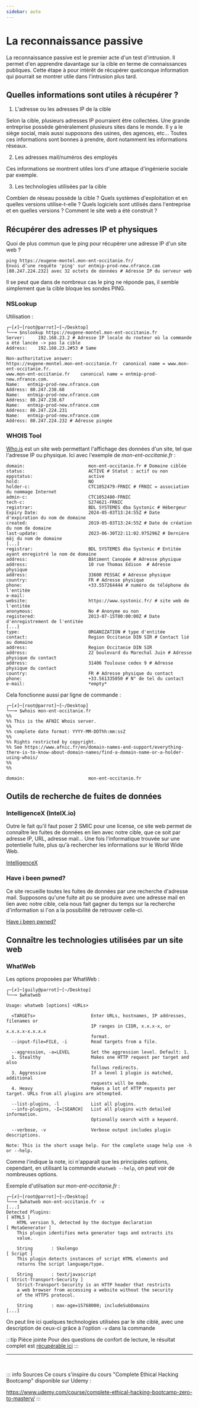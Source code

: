 ```yaml
---
sidebar: auto
---
```

# La reconnaissance passive
<Badge type="tip" text="Rédigé le 17/03/2024" />
<Badge type="warning" text="En cours de rédaction" />

La reconnaissance passive est le premier acte d'un test d'intrusion. Il permet d'en apprendre davantage sur la cible en terme de connaissances publiques.
Cette étape à pour intérêt de récupérer quelconque information qui pourrait se montrer utile dans l'intrusion plus tard.

## Quelles informations sont utiles à récupérer ?

1. L'adresse ou les adresses IP de la cible

Selon la cible, plusieurs adresses IP pourraient être collectées. Une grande entreprise possède généralement plusieurs sites dans le monde. Il y a le siège social, mais aussi supposons des usines, des agences, etc... Toutes ces informations sont bonnes à prendre, dont notamment les informations réseaux.

2. Les adresses mail/numéros des employés

Ces informations se montrent utiles lors d'une attaque d'ingénierie sociale par exemple.

3. Les technologies utilisées par la cible

Combien de réseau possède la cible ? Quels systèmes d'exploitation et en quelles versions utilise-t-elle ? Quels logiciels sont utilisés dans l'entreprise et en quelles versions ? Comment le site web a été construit ?

## Récupérer des adresses IP et physiques

Quoi de plus commun que le ping pour récupérer une adresse IP d'un site web ?
```shell
ping https://eugene-montel.mon-ent-occitanie.fr/
Envoi d’une requête 'ping' sur entmip-prod-new.nfrance.com [80.247.224.232] avec 32 octets de données # Adresse IP du serveur web
```

Il se peut que dans de nombreux cas le ping ne réponde pas, il semble simplement que la cible bloque les sondes PING.

### NSLookup

Utilisation :

```shell
┌─[✗]─[root@parrot]─[~/Desktop]
└──╼ $nslookup https://eugene-montel.mon-ent-occitanie.fr
Server:		192.168.23.2 # Adresse IP locale du routeur où la commande a été lancée -> pas la cible
Address:	192.168.23.2#53 # Same

Non-authoritative answer:
https://eugene-montel.mon-ent-occitanie.fr	canonical name = www.mon-ent-occitanie.fr.
www.mon-ent-occitanie.fr	canonical name = entmip-prod-new.nfrance.com.
Name:	entmip-prod-new.nfrance.com
Address: 80.247.238.68
Name:	entmip-prod-new.nfrance.com
Address: 80.247.238.67
Name:	entmip-prod-new.nfrance.com
Address: 80.247.224.231
Name:	entmip-prod-new.nfrance.com
Address: 80.247.224.232 # Adresse pingée
```

### WHOIS Tool

[Who.is](https://who.is) est un site web permettant l'affichage des données d'un site, tel que l'adresse IP ou physique. Ici avec l'exemple de *mon-ent-occitanie.fr* :
```shell
domain:                        mon-ent-occitanie.fr # Domaine ciblée
status:                        ACTIVE # Statut : actif ou non
eppstatus:                     active
hold:                          NO
holder-c:                      CTC1052479-FRNIC # FRNIC = association du nommage Internet
admin-c:                       CTC1052480-FRNIC
tech-c:                        S274621-FRNIC
registrar:                     BDL SYSTEMES dba Systonic # Hébergeur
Expiry Date:                   2024-05-03T13:24:55Z # Date d'expiration du nom de domaine
created:                       2019-05-03T13:24:55Z # Date de création du nom de domaine
last-update:                   2023-06-30T22:11:02.975296Z # Dernière màj du nom de domaine
[...]
registrar:                     BDL SYSTEMES dba Systonic # Entitée ayant enregistré le nom de domaine
address:                       Bâtiment Canopée # Adresse physique
address:                       10 rue Thomas Edison  # Adresse physique
address:                       33600 PESSAC # Adresse physique
country:                       FR # Adresse physique
phone:                         +33.557264444 # numéro de téléphone de l'entitée
e-mail:                        
website:                       https://www.systonic.fr/ # site web de l'entitée
anonymous:                     No # Anonyme ou non
registered:                    2013-07-15T00:00:00Z # Date d'enregistrement de l'entitée
[...]
type:                          ORGANIZATION # type d'entitée
contact:                       Region Occitanie DIN SIR # Contact lié au domaine
address:                       Region Occitanie DIN SIR
address:                       22 boulevard du Marechal Juin # Adresse physique du contact
address:                       31406 Toulouse cedex 9 # Adresse physique du contact
country:                       FR # Adresse physique du contact
phone:                         +33.561335050 # N° de tel du contact
e-mail:                        *empty*
```

Cela fonctionne aussi par ligne de commande :

```shell
┌─[✗]─[root@parrot]─[~/Desktop]
└──╼ $whois mon-ent-occitanie.fr
%%
%% This is the AFNIC Whois server.
%%
%% complete date format: YYYY-MM-DDThh:mm:ssZ
%%
%% Rights restricted by copyright.
%% See https://www.afnic.fr/en/domain-names-and-support/everything-there-is-to-know-about-domain-names/find-a-domain-name-or-a-holder-using-whois/
%%
%%

domain:                        mon-ent-occitanie.fr
```

## Outils de recherche de fuites de données

### IntelligenceX (IntelX.io)

Outre le fait qu'il faut poser 2 SMIC pour une license, ce site web permet de connaître les fuites de données en lien avec notre cible, que ce soit par adresse IP, URL, adresse mail...
Une fois l'informatique trouvée sur une potentielle fuite, plus qu'à rechercher les informations sur le World Wide Web.

[IntelligenceX](https://intelx.io/)

### Have i been pwned? 

Ce site recueille toutes les fuites de données par une recherche d'adresse mail.
Supposons qu'une fuite ait pu se produire avec une adresse mail en lien avec notre cible, cela nous fait gagner du temps sur la recherche d'information si l'on a la possibilité de retrouver celle-ci.

[Have i been pwned?](https://haveibeenpwned.com/)

## Connaître les technologies utilisées par un site web

### WhatWeb

Les options proposées par WhatWeb :

```shell
┌─[✗]─[guily@parrot]─[~/Desktop]
└──╼ $whatweb

Usage: whatweb [options] <URLs>

  <TARGETs>			            Enter URLs, hostnames, IP addresses, filenames or
  				                IP ranges in CIDR, x.x.x-x, or x.x.x.x-x.x.x.x
  				                format.
  --input-file=FILE, -i		    Read targets from a file.

  --aggression, -a=LEVEL	    Set the aggression level. Default: 1.
  1. Stealthy			        Makes one HTTP request per target and also
  				                follows redirects.
  3. Aggressive			        If a level 1 plugin is matched, additional
  				                requests will be made.
  4. Heavy                      Makes a lot of HTTP requests per target. URLs from all plugins are attempted.

  --list-plugins, -l		    List all plugins.
  --info-plugins, -I=[SEARCH]	List all plugins with detailed information.
				                Optionally search with a keyword.

  --verbose, -v			        Verbose output includes plugin descriptions.

Note: This is the short usage help. For the complete usage help use -h or --help.
```

Comme l'indique la note, ici n'apparaît que les principales options, cependant, en utilisant la commande `whatweb --help`, on peut voir de nombreuses options.

Exemple d'utilsation sur *mon-ent-occitanie.fr* :

```shell
┌─[✗]─[root@parrot]─[~/Desktop]
└──╼ $whatweb mon-ent-occitanie.fr -v
[...]
Detected Plugins:
[ HTML5 ]
	HTML version 5, detected by the doctype declaration 
[ MetaGenerator ]
	This plugin identifies meta generator tags and extracts its 
	value. 

	String       : Skolengo
[ Script ]
	This plugin detects instances of script HTML elements and 
	returns the script language/type. 

	String       : text/javascript
[ Strict-Transport-Security ]
	Strict-Transport-Security is an HTTP header that restricts 
	a web browser from accessing a website without the security 
	of the HTTPS protocol. 

	String       : max-age=15768000; includeSubDomains
[...]
```

On peut lire ici quelques technologies utilisées par le site ciblé, avec une description de ceux-ci grâce à l'option `-v` dans la commande

:::tip Pièce jointe
Pour des questions de confort de lecture, le résultat complet est [récupérable ici](./assets/whatweb-resultats.txt)
:::

<hr>
<br>

::: info Sources
Ce cours s'inspire du cours "Complete Ethical Hacking Bootcamp" disponible sur Udemy :

https://www.udemy.com/course/complete-ethical-hacking-bootcamp-zero-to-mastery/
:::

